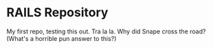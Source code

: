 # RAILS Repository

My first repo, testing this out. Tra la la.
Why did Snape cross the road? (What's a horrible pun answer to this?)